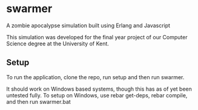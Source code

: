 # swarmer
A zombie apocalypse simulation built using Erlang and Javascript

This simulation was developed for the final year project of our Computer Science degree at the University of Kent.

## Setup
To run the application, clone the repo, run setup and then run swarmer.

It should work on Windows based systems, though this has as of yet been untested fully.
To setup on Windows, use rebar get-deps, rebar compile, and then run swarmer.bat
